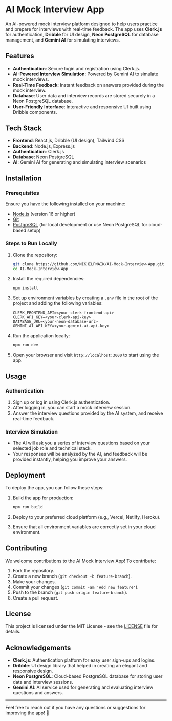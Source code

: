 
# AI Mock Interview App

An AI-powered mock interview platform designed to help users practice and prepare for interviews with real-time feedback. The app uses **Clerk.js** for authentication, **Dribble** for UI design, **Neon PostgreSQL** for database management, and **Gemini AI** for simulating interviews.

## Features

- **Authentication**: Secure login and registration using Clerk.js.
- **AI-Powered Interview Simulation**: Powered by Gemini AI to simulate mock interviews.
- **Real-Time Feedback**: Instant feedback on answers provided during the mock interview.
- **Database**: User data and interview records are stored securely in a Neon PostgreSQL database.
- **User-Friendly Interface**: Interactive and responsive UI built using Dribble components.

## Tech Stack

- **Frontend**: React.js, Dribble (UI design), Tailwind CSS
- **Backend**: Node.js, Express.js
- **Authentication**: Clerk.js
- **Database**: Neon PostgreSQL
- **AI**: Gemini AI for generating and simulating interview scenarios

## Installation

### Prerequisites

Ensure you have the following installed on your machine:
- [Node.js](https://nodejs.org/) (version 16 or higher)
- [Git](https://git-scm.com/)
- [PostgreSQL](https://www.postgresql.org/) (for local development or use Neon PostgreSQL for cloud-based setup)

### Steps to Run Locally

1. Clone the repository:

   ```bash
   git clone https://github.com/NIKHILPNAIK/AI-Mock-Interview-App.git
   cd AI-Mock-Interview-App
   ```

2. Install the required dependencies:

   ```bash
   npm install
   ```

3. Set up environment variables by creating a `.env` file in the root of the project and adding the following variables:

   ```
   CLERK_FRONTEND_API=<your-clerk-frontend-api>
   CLERK_API_KEY=<your-clerk-api-key>
   DATABASE_URL=<your-neon-database-url>
   GEMINI_AI_API_KEY=<your-gemini-ai-api-key>
   ```

4. Run the application locally:

   ```bash
   npm run dev
   ```

5. Open your browser and visit `http://localhost:3000` to start using the app.

## Usage

### Authentication

1. Sign up or log in using Clerk.js authentication.
2. After logging in, you can start a mock interview session.
3. Answer the interview questions provided by the AI system, and receive real-time feedback.

### Interview Simulation

- The AI will ask you a series of interview questions based on your selected job role and technical stack.
- Your responses will be analyzed by the AI, and feedback will be provided instantly, helping you improve your answers.

## Deployment

To deploy the app, you can follow these steps:

1. Build the app for production:

   ```bash
   npm run build
   ```

2. Deploy to your preferred cloud platform (e.g., Vercel, Netlify, Heroku).

3. Ensure that all environment variables are correctly set in your cloud environment.

## Contributing

We welcome contributions to the AI Mock Interview App! To contribute:

1. Fork the repository.
2. Create a new branch (`git checkout -b feature-branch`).
3. Make your changes.
4. Commit your changes (`git commit -am 'Add new feature'`).
5. Push to the branch (`git push origin feature-branch`).
6. Create a pull request.

## License

This project is licensed under the MIT License - see the [LICENSE](LICENSE) file for details.

## Acknowledgements

- **Clerk.js**: Authentication platform for easy user sign-ups and logins.
- **Dribble**: UI design library that helped in creating an elegant and responsive design.
- **Neon PostgreSQL**: Cloud-based PostgreSQL database for storing user data and interview sessions.
- **Gemini AI**: AI service used for generating and evaluating interview questions and answers.

---

Feel free to reach out if you have any questions or suggestions for improving the app! 🚀
```
